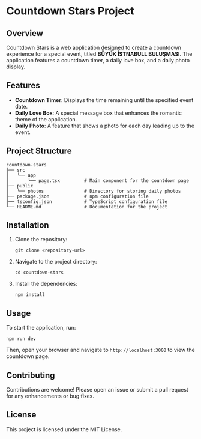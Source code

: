 # Countdown Stars Project

## Overview
Countdown Stars is a web application designed to create a countdown experience for a special event, titled **BÜYÜK İSTNABULL BULUŞMASI**. The application features a countdown timer, a daily love box, and a daily photo display.

## Features
- **Countdown Timer**: Displays the time remaining until the specified event date.
- **Daily Love Box**: A special message box that enhances the romantic theme of the application.
- **Daily Photo**: A feature that shows a photo for each day leading up to the event.

## Project Structure
```
countdown-stars
├── src
│   └── app
│       └── page.tsx         # Main component for the countdown page
├── public
│   └── photos               # Directory for storing daily photos
├── package.json             # npm configuration file
├── tsconfig.json            # TypeScript configuration file
└── README.md                # Documentation for the project
```

## Installation
1. Clone the repository:
   ```
   git clone <repository-url>
   ```
2. Navigate to the project directory:
   ```
   cd countdown-stars
   ```
3. Install the dependencies:
   ```
   npm install
   ```

## Usage
To start the application, run:
```
npm run dev
```
Then, open your browser and navigate to `http://localhost:3000` to view the countdown page.

## Contributing
Contributions are welcome! Please open an issue or submit a pull request for any enhancements or bug fixes.

## License
This project is licensed under the MIT License.